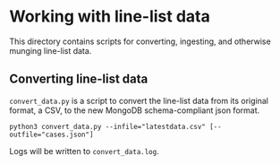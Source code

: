 # Working with line-list data

This directory contains scripts for converting, ingesting, and otherwise munging line-list data.

## Converting line-list data

`convert_data.py` is a script to convert the line-list data from its original format, a CSV, to the new MongoDB schema-compliant json format.

```console
python3 convert_data.py --infile="latestdata.csv" [--outfile="cases.json"]
```

Logs will be written to `convert_data.log`.
